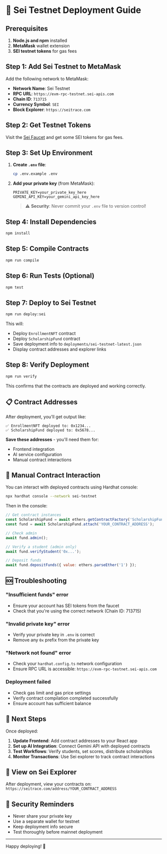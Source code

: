 # 🚀 Sei Testnet Deployment Guide

## Prerequisites

1. **Node.js and npm** installed
2. **MetaMask** wallet extension
3. **SEI testnet tokens** for gas fees

## Step 1: Add Sei Testnet to MetaMask

Add the following network to MetaMask:

- **Network Name**: Sei Testnet
- **RPC URL**: `https://evm-rpc-testnet.sei-apis.com`
- **Chain ID**: `713715`
- **Currency Symbol**: `SEI`
- **Block Explorer**: `https://seitrace.com`

## Step 2: Get Testnet Tokens

Visit the [Sei Faucet](https://faucet.sei-apis.com/) and get some SEI tokens for gas fees.

## Step 3: Set Up Environment

1. **Create `.env` file**:

   ```bash
   cp .env.example .env
   ```

2. **Add your private key** (from MetaMask):

   ```env
   PRIVATE_KEY=your_private_key_here
   GEMINI_API_KEY=your_gemini_api_key_here
   ```

   > ⚠️ **Security**: Never commit your `.env` file to version control!

## Step 4: Install Dependencies

```bash
npm install
```

## Step 5: Compile Contracts

```bash
npm run compile
```

## Step 6: Run Tests (Optional)

```bash
npm test
```

## Step 7: Deploy to Sei Testnet

```bash
npm run deploy:sei
```

This will:

- Deploy `EnrollmentNFT` contract
- Deploy `ScholarshipFund` contract
- Save deployment info to `deployments/sei-testnet-latest.json`
- Display contract addresses and explorer links

## Step 8: Verify Deployment

```bash
npm run verify
```

This confirms that the contracts are deployed and working correctly.

## 📋 Contract Addresses

After deployment, you'll get output like:

```
✅ EnrollmentNFT deployed to: 0x1234...
✅ ScholarshipFund deployed to: 0x5678...
```

**Save these addresses** - you'll need them for:

- Frontend integration
- AI service configuration
- Manual contract interactions

## 🔧 Manual Contract Interaction

You can interact with deployed contracts using Hardhat console:

```bash
npx hardhat console --network sei-testnet
```

Then in the console:

```javascript
// Get contract instances
const ScholarshipFund = await ethers.getContractFactory('ScholarshipFund');
const fund = await ScholarshipFund.attach('YOUR_CONTRACT_ADDRESS');

// Check admin
await fund.admin();

// Verify a student (admin only)
await fund.verifyStudent('0x...');

// Deposit funds
await fund.depositFunds({ value: ethers.parseEther('1') });
```

## 🆘 Troubleshooting

### "Insufficient funds" error

- Ensure your account has SEI tokens from the faucet
- Check that you're using the correct network (Chain ID: 713715)

### "Invalid private key" error

- Verify your private key in `.env` is correct
- Remove any `0x` prefix from the private key

### "Network not found" error

- Check your `hardhat.config.ts` network configuration
- Ensure RPC URL is accessible: `https://evm-rpc-testnet.sei-apis.com`

### Deployment failed

- Check gas limit and gas price settings
- Verify contract compilation completed successfully
- Ensure account has sufficient balance

## 🎯 Next Steps

Once deployed:

1. **Update Frontend**: Add contract addresses to your React app
2. **Set up AI Integration**: Connect Gemini API with deployed contracts
3. **Test Workflows**: Verify students, set scores, distribute scholarships
4. **Monitor Transactions**: Use Sei explorer to track contract interactions

## 📱 View on Sei Explorer

After deployment, view your contracts on:
`https://seitrace.com/address/YOUR_CONTRACT_ADDRESS`

## 🔐 Security Reminders

- Never share your private key
- Use a separate wallet for testnet
- Keep deployment info secure
- Test thoroughly before mainnet deployment

---

Happy deploying! 🎉
